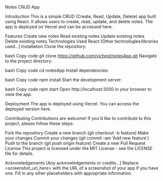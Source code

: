 Notes CRUD App

Introduction
This is a simple CRUD (Create, Read, Update, Delete) app built using React. It allows users to create, read, update, and delete notes. The app is deployed on Vercel and can be accessed here.

Features
Create new notes
Read existing notes
Update existing notes
Delete existing notes
Technologies Used
React
[Other technologies/libraries used...]
Installation
Clone the repository:

bash
Copy code
git clone https://github.com/vichest/notesApp.git
Navigate to the project directory:

bash
Copy code
cd notesApp
Install dependencies:

bash
Copy code
npm install
Start the development server:

bash
Copy code
npm start
Open http://localhost:3000 in your browser to view the app.

Deployment
The app is deployed using Vercel. You can access the deployed version here.

Contributing
Contributions are welcome! If you'd like to contribute to this project, please follow these steps:

Fork the repository
Create a new branch (git checkout -b feature)
Make your changes
Commit your changes (git commit -am 'Add new feature')
Push to the branch (git push origin feature)
Create a new Pull Request
License
This project is licensed under the MIT License - see the LICENSE file for details.

Acknowledgements
[Any acknowledgements or credits...]
Replace <screenshot_url_here> with the URL of a screenshot of your app if you have one. Fill in any other placeholders with appropriate information.
